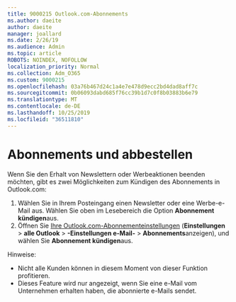 ```yaml
---
title: 9000215 Outlook.com-Abonnements
ms.author: daeite
author: daeite
manager: joallard
ms.date: 2/26/19
ms.audience: Admin
ms.topic: article
ROBOTS: NOINDEX, NOFOLLOW
localization_priority: Normal
ms.collection: Adm_O365
ms.custom: 9000215
ms.openlocfilehash: 03a76b467d24c1a4e7e478d9ecc2bd4dad8aff7c
ms.sourcegitcommit: 0b06093dabd685f76cc39b1d7c0f8b03883b6e79
ms.translationtype: MT
ms.contentlocale: de-DE
ms.lasthandoff: 10/25/2019
ms.locfileid: "36511810"
---
```

# <a name="subscriptions-and-unsubscribing"></a>Abonnements und abbestellen

Wenn Sie den Erhalt von Newslettern oder Werbeaktionen beenden möchten, gibt es zwei Möglichkeiten zum Kündigen des Abonnements in Outlook.com:

1. Wählen Sie in Ihrem Posteingang einen Newsletter oder eine Werbe-e-Mail aus. Wählen Sie oben im Lesebereich die Option **Abonnement kündigen**aus.
2. Öffnen Sie [Ihre Outlook.com-Abonnementeinstellungen](https://outlook.live.com/mail/options/mail/brandsSubscriptions) (**Einstellungen** > **alle Outlook** > **-Einstellungen e-Mail-** > **Abonnements**anzeigen), und wählen Sie **Abonnement kündigen**aus.

Hinweise:

- Nicht alle Kunden können in diesem Moment von dieser Funktion profitieren.
- Dieses Feature wird nur angezeigt, wenn Sie eine e-Mail vom Unternehmen erhalten haben, die abonnierte e-Mails sendet.